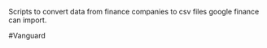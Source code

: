 Scripts to convert data from finance companies to csv files google finance can import.

#Vanguard 

